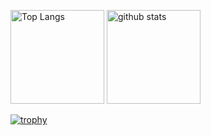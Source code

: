 <p align="left"> 
  <img alt="Top Langs" height="150px" src="https://github-readme-stats.vercel.app/api/top-langs/?username=c5apple&layout=compact&count_private=true&show_icons=true" />
  <img alt="github stats" height="150px" src="https://github-readme-stats.vercel.app/api?username=c5apple&count_private=true&show_icons=true&show_icons=true" />
</p>

[![trophy](https://github-profile-trophy.vercel.app/?username=c5apple&rank=-C,-B&margin-w=15)](https://github.com/ryo-ma/github-profile-trophy)

